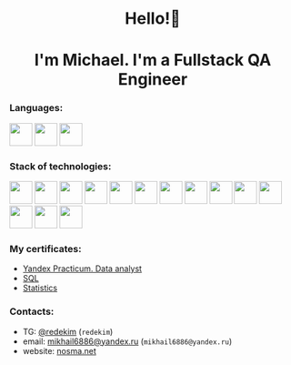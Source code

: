 <h1 align="center"> Hello!👋</h1>
<h1 align="center">I'm Michael. I'm a Fullstack QA Engineer</h1>

### Languages:
<p align="left">
  <img src="https://cdn.jsdelivr.net/gh/devicons/devicon@latest/icons/java/java-original-wordmark.svg" height="40px" width="40px" />
  <img src="https://cdn.jsdelivr.net/gh/devicons/devicon@latest/icons/javascript/javascript-original.svg" height="40px" width="40px" />
  <img src="https://cdn.jsdelivr.net/gh/devicons/devicon@latest/icons/python/python-original-wordmark.svg" height="40px" width="40px" />
</p>

### Stack of technologies:
<p align="left"> 
  <img src="https://cdn.jsdelivr.net/gh/devicons/devicon@latest/icons/junit/junit-original.svg" height="40px" width="40px" />
  <img src="https://cdn.jsdelivr.net/gh/devicons/devicon@latest/icons/maven/maven-original.svg" height="40px" width="40px" />
  <img src="https://cdn.jsdelivr.net/gh/devicons/devicon@latest/icons/gradle/gradle-original.svg" height="40px" width="40px" />
  <img src="https://cdn.jsdelivr.net/gh/devicons/devicon@latest/icons/linux/linux-original.svg" height="40px" width="40px" />
  <img src="https://cdn.jsdelivr.net/gh/devicons/devicon@latest/icons/docker/docker-original.svg" height="40px" width="40px" />
  <img src="https://cdn.jsdelivr.net/gh/devicons/devicon@latest/icons/git/git-original.svg" height="40px" width="40px" />
  <img src="https://cdn.jsdelivr.net/gh/devicons/devicon@latest/icons/postgresql/postgresql-original.svg" height="40px" width="40px" />
  <img src="https://cdn.jsdelivr.net/gh/devicons/devicon@latest/icons/oracle/oracle-original.svg" height="40px" width="40px" />
  <img src="https://cdn.jsdelivr.net/gh/devicons/devicon@latest/icons/mysql/mysql-original.svg" height="40px" width="40px" />
  <img src="https://cdn.jsdelivr.net/gh/devicons/devicon@latest/icons/css3/css3-original.svg" height="40px" width="40px" />
  <img src="https://cdn.jsdelivr.net/gh/devicons/devicon@latest/icons/html5/html5-original.svg" height="40px" width="40px" />
  <img src="https://cdn.jsdelivr.net/gh/devicons/devicon@latest/icons/react/react-original.svg" height="40px" width="40px" />
  <img src="https://cdn.jsdelivr.net/gh/devicons/devicon@latest/icons/vuejs/vuejs-original.svg" height="40px" width="40px" />
  <img src="https://cdn.jsdelivr.net/gh/devicons/devicon@latest/icons/sass/sass-original.svg" height="40px" width="40px" />
</p>

### My certificates:
* [Yandex Practicum. Data analyst](https://github.com/RedEkim/RedEkim/blob/main/nosov_mikhail_2022.pdf)
* [SQL](https://stepik.org/cert/1685623)
* [Statistics](https://stepik.org/cert/1728181)

### Contacts:
* TG: [@redekim](https://t.me/redekim) (`redekim`)
* email: mikhail6886@yandex.ru (`mikhail6886@yandex.ru`)
* website: [nosma.net](https://nosma.net/)
